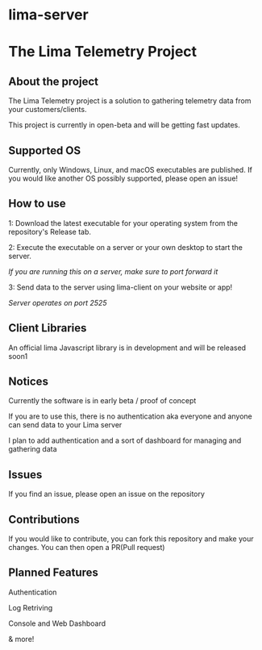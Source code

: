 # lima-server

# The Lima Telemetry Project

## About the project

The Lima Telemetry project is a solution to gathering telemetry data from your customers/clients.

This project is currently in open-beta and will be getting fast updates.

## Supported OS

Currently, only Windows, Linux, and macOS executables are published. If you would like another OS possibly supported, please open an issue!

## How to use

1: Download the latest executable for your operating system from the repository's Release tab.

2: Execute the executable on a server or your own desktop to start the server.

_If you are running this on a server, make sure to port forward it_

3: Send data to the server using lima-client on your website or app!

_Server operates on port 2525_

## Client Libraries

An official lima Javascript library is in development and will be released soon1

## Notices

Currently the software is in early beta / proof of concept

If you are to use this, there is no authentication aka everyone and anyone can send data to your Lima server

I plan to add authentication and a sort of dashboard for managing and gathering data

## Issues

If you find an issue, please open an issue on the repository

## Contributions

If you would like to contribute, you can fork this repository and make your changes. You can then open a PR(Pull request)

## Planned Features

Authentication

Log Retriving

Console and Web Dashboard

& more!
